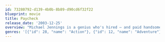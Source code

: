 ```yaml
---
id: 73280792-d139-4b0b-8b89-d90cd6f32f22
blueprint: movie
title: Paycheck
release_date: '2003-12-25'
overview: "Michael Jennings is a genius who's hired – and paid handsomely – by high-tech firms to work on highly sensitive projects, after which his short-term memory is erased so he's incapable of breaching security. But at the end of a three-year job, he's told he isn't getting a paycheck and instead receives a mysterious envelope. In it are clues he must piece together to find out why he wasn't paid – and why he's now in hot water."
genres: '[{"id": 28, "name": "Action"}, {"id": 12, "name": "Adventure"}, {"id": 9648, "name": "Mystery"}, {"id": 878, "name": "Science Fiction"}, {"id": 53, "name": "Thriller"}]'
---
```

